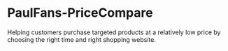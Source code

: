 # PaulFans-PriceCompare
Helping customers purchase targeted products at a relatively low price by choosing the right time and right shopping website.
